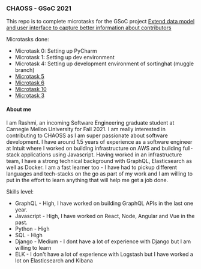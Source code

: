 ### CHAOSS - GSoC 2021

This repo is to complete microtasks for the GSoC project [Extend data model and user interface to capture better information about contributors](https://github.com/chaoss/grimoirelab/issues/415)

Microtasks done:
-  Microtask 0: Setting up PyCharm
-  Microtask 1: Setting up dev environment
-  Microtask 4: Setting up development environment of sortinghat (muggle branch)
- [Microtask 5](https://github.com/Rashmi-K-A/chaoss-sortinghat/blob/master/Microtask5.md)
- [Microtask 6](https://github.com/Rashmi-K-A/chaoss-sortinghat/blob/master/Microtask6.md)
- [Microtask 10](https://github.com/Rashmi-K-A/chaoss-sortinghat/blob/master/Microtask10.md)
- [Microtask 3](https://github.com/Rashmi-K-A/chaoss-sortinghat/blob/master/Microtask3.md)

#### About me
I am Rashmi, an incoming Software Engineering graduate student at Carnegie Mellon University for Fall 2021. I am really interested in contributing to CHAOSS as I am super passionate about software development. I have around 1.5 years of experience as a software engineer at Intuit where I worked on building infrastructure on AWS and building full-stack applications using Javascript. Having worked in an infrastructure team, I have a strong technical background with GraphQL, Elasticsearch as well as Docker. I am a fast learner too - I have had to pickup different languages and tech-stacks on the go as part of my work and I am willing to put in the effort to learn anything that will help me get a job done.

Skills level:
- GraphQL - High, I have worked on building GraphQL APIs in the last one year.
- Javascript - High, I have worked on React, Node, Angular and Vue in the past.
- Python - High
- SQL - High 
- Django - Medium - I dont have a lot of experience with Django but I am willing to learn
- ELK - I don't have a lot of experience with Logstash but I have worked a lot on Elasticsearch and Kibana